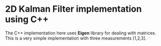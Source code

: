 # 2D Kalman Filter implementation using C++

The C++ implementation here uses **Eigen** library for dealing with matrices. This is a very simple implementation with three measurements [1,2,3].